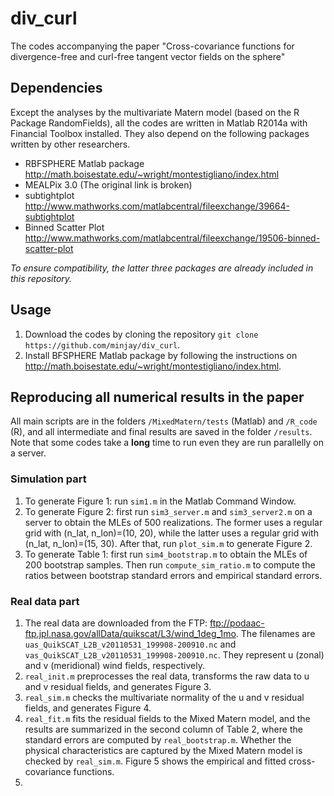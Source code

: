 # div_curl
The codes accompanying the paper "Cross-covariance functions for divergence-free and curl-free tangent vector fields on the sphere"

## Dependencies
Except the analyses by the multivariate Matern model (based on the R Package RandomFields), all the codes are written in Matlab R2014a with Financial Toolbox installed. They also depend on the following packages written by other researchers.

* RBFSPHERE Matlab package http://math.boisestate.edu/~wright/montestigliano/index.html
* MEALPix 3.0 (The original link is broken)
* subtightplot http://www.mathworks.com/matlabcentral/fileexchange/39664-subtightplot
* Binned Scatter Plot http://www.mathworks.com/matlabcentral/fileexchange/19506-binned-scatter-plot

*To ensure compatibility, the latter three packages are already included in this repository.*

## Usage
1. Download the codes by cloning the repository `git clone https://github.com/minjay/div_curl`.
2. Install BFSPHERE Matlab package by following the instructions on http://math.boisestate.edu/~wright/montestigliano/index.html.

## Reproducing all numerical results in the paper
All main scripts are in the folders `/MixedMatern/tests` (Matlab) and `/R_code` (R), and all intermediate and final results are saved in the folder `/results`. Note that some codes take a **long** time to run even they are run parallelly on a server.

### Simulation part
1. To generate Figure 1: run `sim1.m` in the Matlab Command Window.
2. To generate Figure 2: first run `sim3_server.m` and `sim3_server2.m` on a server to obtain the MLEs of 500 realizations. The former uses a regular grid with (n_lat, n_lon)=(10, 20), while the latter uses a regular grid with (n_lat, n_lon)=(15, 30). After that, run `plot_sim.m` to generate Figure 2.
3. To generate Table 1: first run `sim4_bootstrap.m` to obtain the MLEs of 200 bootstrap samples. Then run `compute_sim_ratio.m` to compute the ratios between bootstrap standard errors and empirical standard errors.

### Real data part
1. The real data are downloaded from the FTP: ftp://podaac-ftp.jpl.nasa.gov/allData/quikscat/L3/wind_1deg_1mo. The filenames are `uas_QuikSCAT_L2B_v20110531_199908-200910.nc` and `vas_QuikSCAT_L2B_v20110531_199908-200910.nc`. They represent u (zonal) and v (meridional) wind fields, respectively.
2. `real_init.m` preprocesses the real data, transforms the raw data to u and v residual fields, and generates Figure 3.
3. `real_sim.m` checks the multivariate normality of the u and v residual fields, and generates Figure 4.
4. `real_fit.m` fits the residual fields to the Mixed Matern model, and the results are summarized in the second column of Table 2, where the standard errors are computed by `real_bootstrap.m`. Whether the physical characteristics are captured by the Mixed Matern model is checked by `real_sim.m`. Figure 5 shows the empirical and fitted cross-covariance functions.
5. 


